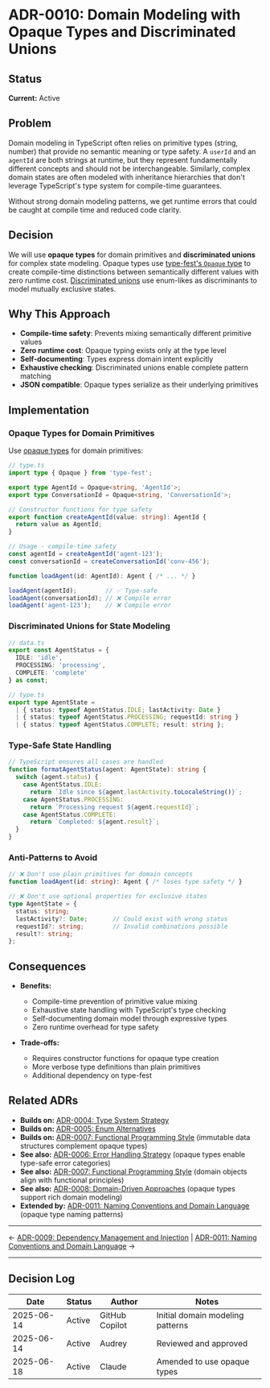 # ADR-0010: Domain Modeling with Opaque Types and Discriminated Unions

## Status

**Current:** Active

## Problem

Domain modeling in TypeScript often relies on primitive types (string, number) that provide no semantic meaning or type safety. A `userId` and an `agentId` are both strings at runtime, but they represent fundamentally different concepts and should not be interchangeable. Similarly, complex domain states are often modeled with inheritance hierarchies that don't leverage TypeScript's type system for compile-time guarantees.

Without strong domain modeling patterns, we get runtime errors that could be caught at compile time and reduced code clarity.

## Decision

We will use **opaque types** for domain primitives and **discriminated unions** for complex state modeling. Opaque types use [type-fest's `Opaque` type](https://github.com/sindresorhus/type-fest#opaque) to create compile-time distinctions between semantically different values with zero runtime cost. [Discriminated unions](https://www.typescriptlang.org/docs/handbook/2/narrowing.html#discriminated-unions) use enum-likes as discriminants to model mutually exclusive states.

## Why This Approach

- **Compile-time safety**: Prevents mixing semantically different primitive values
- **Zero runtime cost**: Opaque typing exists only at the type level
- **Self-documenting**: Types express domain intent explicitly
- **Exhaustive checking**: Discriminated unions enable complete pattern matching
- **JSON compatible**: Opaque types serialize as their underlying primitives

## Implementation

### Opaque Types for Domain Primitives

Use [opaque types](https://github.com/sindresorhus/type-fest#opaque) for domain primitives:

```typescript
// type.ts
import type { Opaque } from 'type-fest';

export type AgentId = Opaque<string, 'AgentId'>;
export type ConversationId = Opaque<string, 'ConversationId'>;

// Constructor functions for type safety
export function createAgentId(value: string): AgentId {
  return value as AgentId;
}
```

```typescript
// Usage - compile-time safety
const agentId = createAgentId('agent-123');
const conversationId = createConversationId('conv-456');

function loadAgent(id: AgentId): Agent { /* ... */ }

loadAgent(agentId);        // ✅ Type-safe
loadAgent(conversationId); // ❌ Compile error
loadAgent('agent-123');    // ❌ Compile error
```

### Discriminated Unions for State Modeling

```typescript
// data.ts
export const AgentStatus = {
  IDLE: 'idle',
  PROCESSING: 'processing', 
  COMPLETE: 'complete'
} as const;
```

```typescript
// type.ts
export type AgentState = 
  | { status: typeof AgentStatus.IDLE; lastActivity: Date }
  | { status: typeof AgentStatus.PROCESSING; requestId: string }
  | { status: typeof AgentStatus.COMPLETE; result: string };
```

### Type-Safe State Handling

```typescript
// TypeScript ensures all cases are handled
function formatAgentStatus(agent: AgentState): string {
  switch (agent.status) {
    case AgentStatus.IDLE:
      return `Idle since ${agent.lastActivity.toLocaleString()}`;
    case AgentStatus.PROCESSING:
      return `Processing request ${agent.requestId}`;
    case AgentStatus.COMPLETE:
      return `Completed: ${agent.result}`;
  }
}
```

### Anti-Patterns to Avoid

```typescript
// ❌ Don't use plain primitives for domain concepts
function loadAgent(id: string): Agent { /* loses type safety */ }

// ❌ Don't use optional properties for exclusive states
type AgentState = {
  status: string;
  lastActivity?: Date;       // Could exist with wrong status
  requestId?: string;        // Invalid combinations possible
  result?: string;
};
```

## Consequences

- **Benefits:**
  - Compile-time prevention of primitive value mixing
  - Exhaustive state handling with TypeScript's type checking
  - Self-documenting domain model through expressive types
  - Zero runtime overhead for type safety

- **Trade-offs:**
  - Requires constructor functions for opaque type creation
  - More verbose type definitions than plain primitives
  - Additional dependency on type-fest

## Related ADRs

- **Builds on:** [ADR-0004: Type System Strategy](0004-type-strategy.md)
- **Builds on:** [ADR-0005: Enum Alternatives](0005-enum-likes.md)
- **Builds on:** [ADR-0007: Functional Programming Style](0007-functional-style.md) (immutable data structures complement opaque types)
- **See also:** [ADR-0006: Error Handling Strategy](0006-error-handling.md) (opaque types enable type-safe error categories)
- **See also:** [ADR-0007: Functional Programming Style](0007-functional-style.md) (domain objects align with functional principles)
- **See also:** [ADR-0008: Domain-Driven Approaches](0008-domain-driven-design.md) (opaque types support rich domain modeling)
- **Extended by:** [ADR-0011: Naming Conventions and Domain Language](0011-naming-conventions.md) (opaque type naming patterns)

---

← [ADR-0009: Dependency Management and Injection](0009-dependency-inversion.md) | [ADR-0011: Naming Conventions and Domain Language](0011-naming-conventions.md) →

---

## Decision Log

| Date | Status | Author | Notes |
|------|--------|--------|-------|
| 2025-06-14 | Active | GitHub Copilot | Initial domain modeling patterns |
| 2025-06-14 | Active | Audrey | Reviewed and approved |
| 2025-06-18 | Active | Claude | Amended to use opaque types |
